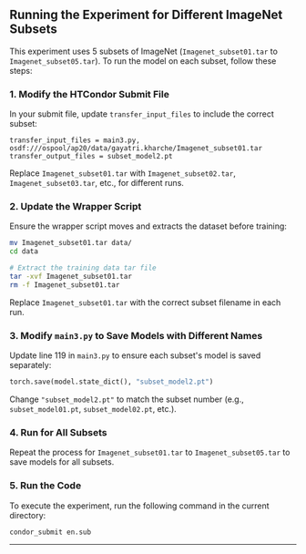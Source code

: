 ## Running the Experiment for Different ImageNet Subsets  

This experiment uses 5 subsets of ImageNet (`Imagenet_subset01.tar` to `Imagenet_subset05.tar`). To run the model on each subset, follow these steps:  

### 1. Modify the HTCondor Submit File  
In your submit file, update `transfer_input_files` to include the correct subset:  

```plaintext
transfer_input_files = main3.py, osdf:///ospool/ap20/data/gayatri.kharche/Imagenet_subset01.tar
transfer_output_files = subset_model2.pt
```

Replace `Imagenet_subset01.tar` with `Imagenet_subset02.tar`, `Imagenet_subset03.tar`, etc., for different runs.

### 2. Update the Wrapper Script  
Ensure the wrapper script moves and extracts the dataset before training:  

```bash
mv Imagenet_subset01.tar data/
cd data

# Extract the training data tar file
tar -xvf Imagenet_subset01.tar
rm -f Imagenet_subset01.tar
```

Replace `Imagenet_subset01.tar` with the correct subset filename in each run.

### 3. Modify `main3.py` to Save Models with Different Names  
Update line 119 in `main3.py` to ensure each subset's model is saved separately:  

```python
torch.save(model.state_dict(), "subset_model2.pt")
```

Change `"subset_model2.pt"` to match the subset number (e.g., `subset_model01.pt`, `subset_model02.pt`, etc.).

### 4. Run for All Subsets  
Repeat the process for `Imagenet_subset01.tar` to `Imagenet_subset05.tar` to save models for all subsets.

### 5. Run the Code  
To execute the experiment, run the following command in the current directory:  

```bash
condor_submit en.sub
```

---

